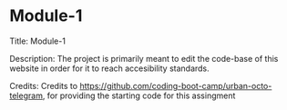 # Module-1

Title: Module-1

Description: The project is primarily meant to edit the code-base of this website in order for it to reach accesibility standards.

Credits: Credits to https://github.com/coding-boot-camp/urban-octo-telegram, for providing the starting code for this assingment 
